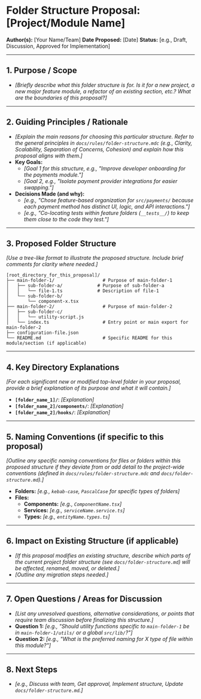 # Folder Structure Proposal: [Project/Module Name]

**Author(s):** [Your Name/Team]
**Date Proposed:** [Date]
**Status:** [e.g., Draft, Discussion, Approved for Implementation]

---

## 1. Purpose / Scope

*   _[Briefly describe what this folder structure is for. Is it for a new project, a new major feature module, a refactor of an existing section, etc.? What are the boundaries of this proposal?]_

---

## 2. Guiding Principles / Rationale

*   _[Explain the main reasons for choosing this particular structure. Refer to the general principles in `docs/rules/folder-structure.mdc` (e.g., Clarity, Scalability, Separation of Concerns, Cohesion) and explain how this proposal aligns with them.]_
*   **Key Goals:**
    *   _[Goal 1 for this structure, e.g., "Improve developer onboarding for the payments module."]_
    *   _[Goal 2, e.g., "Isolate payment provider integrations for easier swapping."]_
*   **Decisions Made (and why):**
    *   _[e.g., "Chose feature-based organization for `src/payments/` because each payment method has distinct UI, logic, and API interactions."]_
    *   _[e.g., "Co-locating tests within feature folders (`__tests__/`) to keep them close to the code they test."]_

---

## 3. Proposed Folder Structure

_[Use a tree-like format to illustrate the proposed structure. Include brief comments for clarity where needed.]_

```plaintext
[root_directory_for_this_proposal]/
├── main-folder-1/                  # Purpose of main-folder-1
│   ├── sub-folder-a/             # Purpose of sub-folder-a
│   │   └── file-1.ts             # Description of file-1
│   └── sub-folder-b/
│       └── component-x.tsx
├── main-folder-2/                  # Purpose of main-folder-2
│   ├── sub-folder-c/
│   │   └── utility-script.js
│   └── index.ts                    # Entry point or main export for main-folder-2
├── configuration-file.json
└── README.md                       # Specific README for this module/section (if applicable)
```

---

## 4. Key Directory Explanations

_[For each significant new or modified top-level folder in your proposal, provide a brief explanation of its purpose and what it will contain.]_

*   **`[folder_name_1]/`**: _[Explanation]_
*   **`[folder_name_2]/components/`**: _[Explanation]_
*   **`[folder_name_2]/hooks/`**: _[Explanation]_

---

## 5. Naming Conventions (if specific to this proposal)

_[Outline any specific naming conventions for files or folders within this proposed structure if they deviate from or add detail to the project-wide conventions (defined in `docs/rules/folder-structure.mdc` and `docs/folder-structure.md`).]_

*   **Folders:** _[e.g., `kebab-case`, `PascalCase` for specific types of folders]_
*   **Files:**
    *   **Components:** _[e.g., `ComponentName.tsx`]_
    *   **Services:** _[e.g., `serviceName.service.ts`]_
    *   **Types:** _[e.g., `entityName.types.ts`]_

---

## 6. Impact on Existing Structure (if applicable)

*   _[If this proposal modifies an existing structure, describe which parts of the current project folder structure (see `docs/folder-structure.md`) will be affected, renamed, moved, or deleted.]_
*   _[Outline any migration steps needed.]_

---

## 7. Open Questions / Areas for Discussion

*   _[List any unresolved questions, alternative considerations, or points that require team discussion before finalizing this structure.]_
*   **Question 1:** _[e.g., "Should utility functions specific to `main-folder-1` be in `main-folder-1/utils/` or a global `src/lib/`?"]_
*   **Question 2:** _[e.g., "What is the preferred naming for X type of file within this module?"]_

---

## 8. Next Steps

*   _[e.g., Discuss with team, Get approval, Implement structure, Update `docs/folder-structure.md`.]_ 